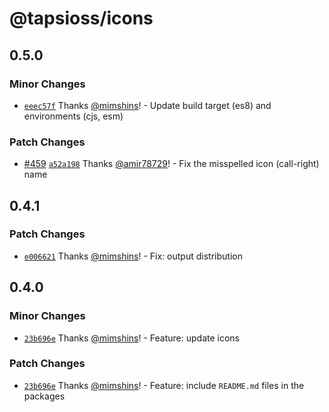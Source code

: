# @tapsioss/icons

## 0.5.0
### Minor Changes



- [`eeec57f`](https://github.com/Tap30/web-components/commit/eeec57fcd4a10113b84eb8cda693e35529763e8d) Thanks [@mimshins](https://github.com/mimshins)! - Update build target (es8) and environments (cjs, esm)


### Patch Changes



- [#459](https://github.com/Tap30/web-components/pull/459) [`a52a198`](https://github.com/Tap30/web-components/commit/a52a1980d81de1cb0e837caa148bc66b058b9aad) Thanks [@amir78729](https://github.com/amir78729)! - Fix the misspelled icon (call-right) name

## 0.4.1

### Patch Changes

- [`e006621`](https://github.com/Tap30/web-components/commit/e00662136bb76b6af1634ee118d9bd3c536bf376)
  Thanks [@mimshins](https://github.com/mimshins)! - Fix: output distribution

## 0.4.0

### Minor Changes

- [`23b696e`](https://github.com/Tap30/web-components/commit/23b696e026181ae123bb3ab3f5adb01c15c664c9)
  Thanks [@mimshins](https://github.com/mimshins)! - Feature: update icons

### Patch Changes

- [`23b696e`](https://github.com/Tap30/web-components/commit/23b696e026181ae123bb3ab3f5adb01c15c664c9)
  Thanks [@mimshins](https://github.com/mimshins)! - Feature: include
  `README.md` files in the packages
